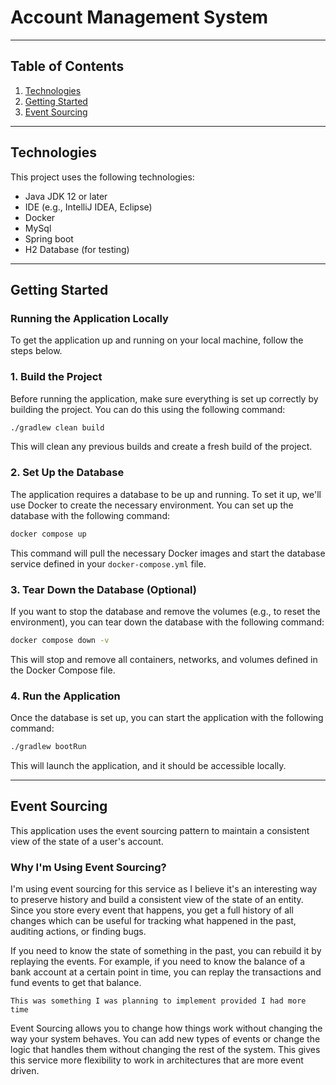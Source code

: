 # Account Management System

---
## Table of Contents

1. [Technologies](#technologies)
2. [Getting Started](#getting-started)
3. [Event Sourcing](#event-sourcing)
---
## **Technologies**

This project uses the following technologies:

- Java JDK 12 or later
- IDE (e.g., IntelliJ IDEA, Eclipse)
- Docker
- MySql
- Spring boot
- H2 Database (for testing)


---

## Getting Started

### Running the Application Locally

To get the application up and running on your local machine, follow the steps below.

### 1. Build the Project

Before running the application, make sure everything is set up correctly by building the project. You can do this using the following command:

```bash
./gradlew clean build
```

This will clean any previous builds and create a fresh build of the project.

### 2. Set Up the Database

The application requires a database to be up and running. To set it up, we'll use Docker to create the necessary environment. You can set up the database with the following command:

```bash
docker compose up
```

This command will pull the necessary Docker images and start the database service defined in your `docker-compose.yml` file.

### 3. Tear Down the Database (Optional)

If you want to stop the database and remove the volumes (e.g., to reset the environment), you can tear down the database with the following command:

```bash
docker compose down -v
```

This will stop and remove all containers, networks, and volumes defined in the Docker Compose file.

### 4. Run the Application

Once the database is set up, you can start the application with the following command:

```bash
./gradlew bootRun
```

This will launch the application, and it should be accessible locally.

---

## **Event Sourcing**

This application uses the event sourcing pattern to maintain a consistent view of the state of a user's account.

### Why I'm Using Event Sourcing?
I'm using event sourcing for this service as I believe it's an interesting way to preserve history and build a consistent view of the state of an entity.
Since you store every event that happens, you get a full history of all changes which can be useful for tracking what happened in the past, auditing actions, or finding bugs.

If you need to know the state of something in the past, you can rebuild it by replaying the events. For example, if you need to know the balance of a bank account at a certain point in time, you can replay the transactions and fund events to get that balance.

``` 
This was something I was planning to implement provided I had more time
```

Event Sourcing allows you to change how things work without changing the way your system behaves. You can add new types of events or change the logic that handles them without changing the rest of the system.
This gives this service more flexibility to work in architectures that are more event driven.


